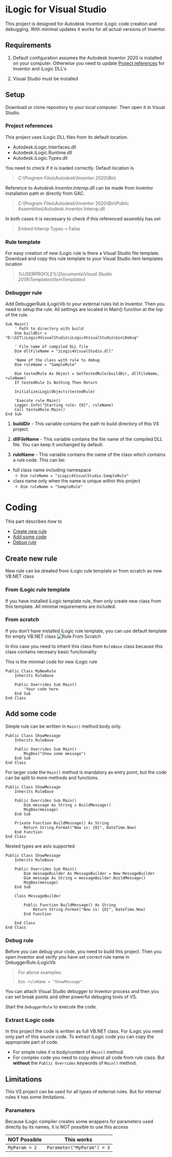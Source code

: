 # iLogic for Visual Studio
This project is designed for Autodesk Inventor iLogic code creation and debugging.
With minimal updates it works for all actual versions of Inventor.

## Requirements
1) Default configuration assumes the Autodesk Inventor 2020 
is installed on your computer.
Otherwise you need to update [Project references](#project-references) for Inventor and iLogic DLL's

2) Visual Studio must be installed


## Setup
Download or clone repository to your local computer. Then open it in Visual Studio.

### Project references
This project uses iLogic DLL files from its default location. 

- Autodesk.iLogic.Interfaces.dll
- Autodesk.iLogic.Runtime.dll
- Autodesk.iLogic.Types.dll

You need to check if it is loaded correctly.
Default location is 
> *C:\Program Files\Autodesk\Inventor 2020\Bin\\*

Reference to *Autodesk.Inventor.Interop.dll* can be made from Inventor installation path or directly from GAC.
> C:\Program Files\Autodesk\Inventor 2020\Bin\Public Assemblies\Autodesk.Inventor.Interop.dll


In both cases it is necessary to check if this referenced assembly has set 
> Embed Interop Types = False


### Rule template
For easy creation of new iLogic rule is there a Visual Studio file template. 
Download and copy this rule template to your Visual Studio item templates location

> *%USERPROFILE%\Documents\Visual Studio 2019\Templates\ItemTemplates\\*

### Debugger rule
Add DebuggerRule.iLogicVb to your external rules list in Inventor. Then you need to setup the rule.
All settings are located in Main() function at the top of the rule.

```vb.net
Sub Main()
    ' Path to directory with build
    Dim buildDir = "D:\GIT\iLogic4VisualStudio\iLogic4VisualStudio\bin\Debug"

    ' File name of compiled DLL file
    Dim dllFileName = "iLogic4VisualStudio.dll"

    'Name of the class with rule to debug
    Dim ruleName = "SampleRule"

    Dim testedRule As Object = GetTestedRule(buildDir, dllFileName, ruleName)
    If testedRule Is Nothing Then Return

    InitializeiLogicObjects(testedRule)

    'Execute rule Main()
    Logger.Info("Starting rule: {0}", ruleName)
    Call testedRule.Main()
End Sub
```

1) **buildDir** - This variable contains the path to build directory of this VS project.


2) **dllFileName** - This variable contains the file name of the compiled DLL file. 
You can keep it unchanged by default.

3) **ruleName** - This variable contains the name of the class which contains a rule code. 
This can be:
- full class name including namespace 
  - ```Dim ruleName = "iLogic4VisualStudio.SampleRule"```
- class name only when the name is unique within this project 
  - ```Dim ruleName = "SampleRule"```

# Coding
This part describes how to 
- [Create new rule](#create-new-rule)
- [Add some code](#add-some-code)
- [Debug rule](#debug-rule)


## Create new rule
New rule can be dreated from iLogic rule template or from scratch as new VB.NET class

### From iLogic rule template
If you have installed iLogic template rule, then only create new class from this template. All minimal requirements are included.

### From scratch
If you don't have installed iLogic rule template, you can use default template for empty VB.NET class
![Rule From Scratch](doc/RuleFromScratch.png)

In this case you need to inherit this class from ```RuleBase``` class because this class contains necesary basic functionality

This is the minimal code for new iLogic rule

```vb.net
Public Class MyNewRule
    Inherits RuleBase

    Public Overrides Sub Main()
        'Your code here
    End Sub
End Class
```

## Add some code
Simple rule can be written in ```Main()``` method body only. 

```vb.net
Public Class ShowMessage
    Inherits RuleBase

    Public Overrides Sub Main()
        MsgBox("Show some message")
    End Sub
End Class
```

For larger code the ```Main()``` method is mandatory as entry point, but the code can be split to more methods and functions.
```vb.net
Public Class ShowMessage
    Inherits RuleBase

    Public Overrides Sub Main()
        Dim message As String = BuildMessage()
        MsgBox(message)
    End Sub

    Private Function BuildMessage() As String
        Return String.Format("Now is: {0}", DateTime.Now)
    End Function
End Class
```

Nested types are aslo supported
```vb.net
Public Class ShowMessage
    Inherits RuleBase

    Public Overrides Sub Main()
        Dim messageBuilder As MessageBuilder = New MessageBuilder
        Dim message As String = messageBuilder.BuildMessage()
        MsgBox(message)
    End Sub

    Class MessageBuilder

        Public Function BuildMessage() As String
            Return String.Format("Now is: {0}", DateTime.Now)
        End Function

    End Class
End Class
```

### Debug rule
Before you can debug your code, you need to build this project.
Then you open Inventor and verify you have set correct rule name in DebuggerRule.iLogicVb 
> For above examples:
>  
> ```Dim ruleName = "ShowMessage"```

You can attach Visual Studio debugger to Inventor process and then you can set break points and other powerful debuging tools of VS.

Start the ```DebuggerRule``` to execute the code. 

### Extract iLogic code
In this project the code is written as full VB.NET class. For iLogic you need only part of this source code.
To extract iLogic code you can copy the appropriate part of code.

- For simple rules it is body/content of ```Main()``` method.
- For complex code you need to copy almost all code from rule class. 
  But **without** the ```Public Overrides``` keywords of ```Main()``` method.

## Limitations
This VS project can be used for all types of external rules. But for internal rules it has some limitations.

### Parameters
Because iLogic compiler creates some wrappers for parameters used directly by its names, it is NOT possible to use this access

|  NOT Possible        |           This works              |
|----------------------|-----------------------------------| 
| ```MyParam = 2``` | ```Parameter("MyParam") = 3```|

